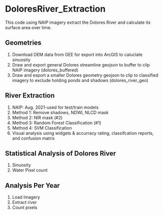 # DoloresRiver_Extraction
This code using NAIP imagery extract the Dolores River and calculate its surface area over time. 

## Geometries
1. Download DEM data from GEE for export into ArcGIS to caluclate sinuosity
2. Draw and export general Dolores streamline geojson to buffer to clip NAIP imagery (dolores_buffered)
3. Draw and export a smaller Dolores geometry geojson to clip to classified imagery to exclude holding ponds and shadows (dolores_river_geo)

## River Extraction
1. NAIP: Aug. 2021-used for test/train models
2. Method 1: Remove shadows, NDWI, NLCD mask
3. Method 2: NIR mask (#2)
4. Method 3: Random Forest Classification (#1)
5. Method 4: SVM Classification
6. Visual analysis using widgets & accurracy rating, classifcation reports, and confusion matrix

## Statistical Analysis of Dolores River
1. Sinuosity
2. Water Pixel count

## Analysis Per Year
1. Load Imagery
2. Extract river
3. Count pixels
